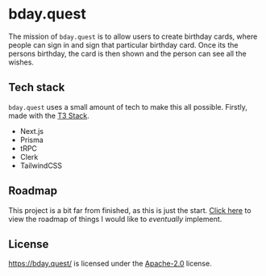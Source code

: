 # bday.quest

The mission of `bday.quest` is to allow users to create birthday cards, where people can sign in and sign that particular birthday card. Once its the persons birthday, the card is then shown and the person can see all the wishes.

## Tech stack

`bday.quest` uses a small amount of tech to make this all possible. Firstly, made with the [T3 Stack](https://create.t3.gg/en/introduction#the-t3-stack).

- Next.js
- Prisma
- tRPC
- Clerk
- TailwindCSS

## Roadmap

This project is a bit far from finished, as this is just the start. [Click here](/ROADMAP.md) to view the roadmap of things I would like to _eventually_ implement.

## License

https://bday.quest/ is licensed under the [Apache-2.0](/LICENSE.md) license.
